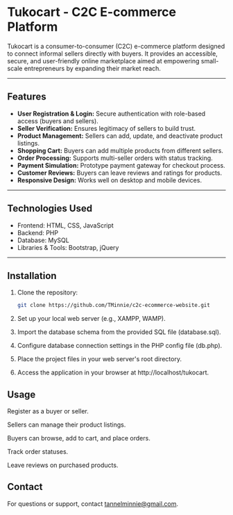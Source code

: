 # Tukocart - C2C E-commerce Platform

Tukocart is a consumer-to-consumer (C2C) e-commerce platform designed to connect informal sellers directly with buyers. It provides an accessible, secure, and user-friendly online marketplace aimed at empowering small-scale entrepreneurs by expanding their market reach.

---

## Features

- **User Registration & Login:** Secure authentication with role-based access (buyers and sellers).
- **Seller Verification:** Ensures legitimacy of sellers to build trust.
- **Product Management:** Sellers can add, update, and deactivate product listings.
- **Shopping Cart:** Buyers can add multiple products from different sellers.
- **Order Processing:** Supports multi-seller orders with status tracking.
- **Payment Simulation:** Prototype payment gateway for checkout process.
- **Customer Reviews:** Buyers can leave reviews and ratings for products.
- **Responsive Design:** Works well on desktop and mobile devices.

---

## Technologies Used

- Frontend: HTML, CSS, JavaScript
- Backend: PHP
- Database: MySQL
- Libraries & Tools: Bootstrap, jQuery

---

## Installation

1. Clone the repository:  
   ```bash
   git clone https://github.com/TMinnie/c2c-ecommerce-website.git

2. Set up your local web server (e.g., XAMPP, WAMP).

3. Import the database schema from the provided SQL file (database.sql).

4. Configure database connection settings in the PHP config file (db.php).

5. Place the project files in your web server's root directory.

6. Access the application in your browser at http://localhost/tukocart.

## Usage
Register as a buyer or seller.

Sellers can manage their product listings.

Buyers can browse, add to cart, and place orders.

Track order statuses.

Leave reviews on purchased products.


## Contact
For questions or support, contact tannelminnie@gmail.com.
